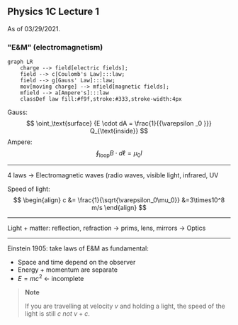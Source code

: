 ## Physics 1C Lecture 1

As of 03/29/2021.

### "E&M" (electromagnetism)

```mermaid
graph LR
    charge --> field[electric fields];
    field --> c[Coulomb's Law]:::law;
    field --> g[Gauss' Law]:::law;
    mov[moving charge] --> mfield[magnetic fields];
    mfield --> a[Ampere's]:::law
	classDef law fill:#f9f,stroke:#333,stroke-width:4px
```

Gauss:
$$
\oint_\text{surface} {E \cdot dA = \frac{1}{{\varepsilon _0 }}} Q_{\text{inside}}
$$
Ampere:
$$
\oint_\text{loop} {B \cdot d\ell} = \mu_0I
$$

---

4 laws $\rightarrow$ Electromagnetic waves (radio waves, visible light, infrared, UV

Speed of light:
$$
\begin{align}
c &= \frac{1}{\sqrt{\varepsilon_0\mu_0}}
&=3\times10^8 m/s
\end{align}
$$

---

Light + matter: reflection, refraction $\rightarrow$ prims, lens, mirrors $\rightarrow$ Optics

---

Einstein 1905: take laws of E&M as fundamental:

- Space and time depend on the observer
- Energy + momentum are separate
- $E=mc^2$ $\leftarrow$ incomplete

> **Note**
>
> If you are travelling at velocity $v$ and holding a light, the speed of the light is still $c$ *not* $v+c$.





